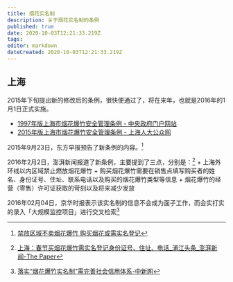 ```yaml
---
title: 烟花实名制
description: 关于烟花实名制的条例
published: true
date: 2020-10-03T12:21:33.219Z
tags:
editor: markdown
dateCreated: 2020-10-03T12:21:33.219Z
---
```


## 上海

2015年下旬提出新的修改后的条例，很快便通过了，将在来年，也就是2016年的1月1日正式实施。

+ [1997年版上海市烟花爆竹安全管理条例 - 中央政府门户网站](https://web.archive.org/web/20111121035502/http://www.gov.cn/ztzl/content_172778.htm)
+ [2015年版上海市烟花爆竹安全管理条例 - 上海人大公众网](https://web.archive.org/web/20201003104201/http://www.spcsc.sh.cn/shrdgzw/node4/node22/node36/n116/u1ai120465.html)

2015年9月23日，东方早报预告了新条例的内容。[^u1ai116624]

[^u1ai116624]: [禁放区域不卖烟花爆竹 购买烟花或需实名登记](https://web.archive.org/web/20201003104254/http://www.spcsc.sh.cn/n1939/n1944/n1945/n2436/u1ai116624.html)

2016年2月2日，澎湃新闻报道了新条例，主要提到了三点，分别是：[^newsDetail_forward_1428393]
    + 上海外环线以内区域禁止燃放烟花爆竹
    + 购买烟花爆竹需要在销售点填写购买者的姓名、身份证号、住址、联系电话以及购买的烟花爆竹类型等信息
    + 烟花爆竹的经营（零售）许可证获取的苛刻以及将来减少发放

[^newsDetail_forward_1428393]: [上海：春节买烟花爆竹需实名登记身份证号、住址、电话_浦江头条_澎湃新闻-The Paper](https://web.archive.org/web/20170511205607/http://www.thepaper.cn/newsDetail_forward_1428393)

2016年02月04日，京华时报表示该实名制的信息不会成为面子工作，而会实打实的录入「大规模监控项目」进行交叉检索[^7748294]

[^7748294]: [落实“烟花爆竹实名制”需完善社会信用体系-中新网](https://web.archive.org/web/20201003104713/https://www.chinanews.com/gn/2016/02-04/7748294.shtml)

<!--
[多地明确春节禁限放政策 这些城市买爆竹需实名制-新华网](https://web.archive.org/web/20200807005837/http://www.xinhuanet.com/politics/2019-02/02/c_1124078038.htm)

[周日起烟花爆竹实名销售-新华网](https://web.archive.org/web/20201003103037/http://www.bj.xinhuanet.com/2020-01/17/c_1125474917.htm)

[购买烟花爆竹继续实行实名制-新华网](https://web.archive.org/web/20200808131052/http://www.bj.xinhuanet.com/2020-01/02/c_1125415836.htm)
-->
